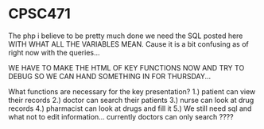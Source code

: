 # CPSC471
The php i believe to be pretty much done we need the SQL posted here WITH WHAT ALL THE VARIABLES MEAN. Cause it is a bit confusing as of right now with the queries...

WE HAVE TO MAKE THE HTML OF KEY FUNCTIONS NOW AND TRY TO DEBUG SO WE CAN HAND SOMETHING IN FOR THURSDAY...

What functions are necessary for the key presentation?
1.) patient can view their records
2.) doctor can search their patients
3.) nurse can look at drug records 
4.) pharmacist can look at drugs and fill it 
5.) We still need sql and what not to edit information... currently doctors can only search ???? 
